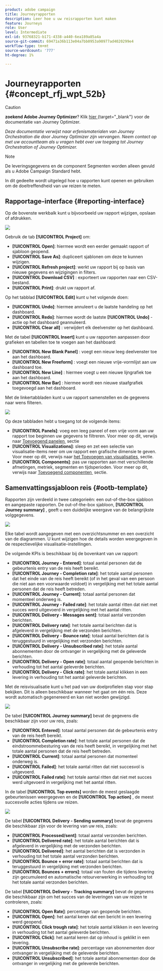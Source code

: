 ```yaml
---
product: adobe campaign
title: Journeyrapporten
description: Leer hoe u uw reisrapporten kunt maken
feature: Journeys
role: User
level: Intermediate
exl-id: 93768321-b171-4338-a440-6ea189a85a4a
source-git-commit: 69471a36b113e04a7bb0953a90977ad4020299e4
workflow-type: tm+mt
source-wordcount: '777'
ht-degree: 1%

---
```


# Journeyrapporten {#concept_rfj_wpt_52b}


>[!CAUTION]
>
>**zoekend Adobe Journey Optimizer**? Klik [&#x200B; hier &#x200B;](https://experienceleague.adobe.com/nl/docs/journey-optimizer/using/ajo-home){target="_blank"} voor de documentatie van Journey Optimizer.
>
>
>_Deze documentatie verwijst naar erfenismaterialen van Journey Orchestration die door Journey Optimizer zijn vervangen. Neem contact op met uw accountteam als u vragen hebt over uw toegang tot Journey Orchestration of Journey Optimizer._



>[!NOTE]
>
>De leveringsgegevens en de component Segmenten worden alleen gevuld als u Adobe Campaign Standard hebt.

In dit gedeelte wordt uitgelegd hoe u rapporten kunt openen en gebruiken om de doeltreffendheid van uw reizen te meten.

## Rapportage-interface {#reporting-interface}

Op de bovenste werkbalk kunt u bijvoorbeeld uw rapport wijzigen, opslaan of afdrukken.

![](../assets/dynamic_report_toolbar.png)

Gebruik de tab **[!UICONTROL Project]** om:

* **[!UICONTROL Open]**: hiermee wordt een eerder gemaakt rapport of sjabloon geopend.
* **[!UICONTROL Save As]**: dupliceert sjablonen om deze te kunnen wijzigen.
* **[!UICONTROL Refresh project]**: werkt uw rapport bij op basis van nieuwe gegevens en wijzigingen in filters.
* **[!UICONTROL Download CSV]** : exporteert uw rapporten naar een CSV-bestand.
* **[!UICONTROL Print]**: drukt uw rapport af.

Op het tabblad **[!UICONTROL Edit]** kunt u het volgende doen:

* **[!UICONTROL Undo]**: hiermee annuleert u de laatste handeling op het dashboard.
* **[!UICONTROL Redo]**: hiermee wordt de laatste **[!UICONTROL Undo]** -actie op het dashboard geannuleerd.
* **[!UICONTROL Clear all]** : verwijdert elk deelvenster op het dashboard.

Met de tabel **[!UICONTROL Insert]** kunt u uw rapporten aanpassen door grafieken en tabellen toe te voegen aan het dashboard:

* **[!UICONTROL New Blank Panel]** : voegt een nieuw leeg deelvenster toe aan het dashboard.
* **[!UICONTROL New Freeform]** : voegt een nieuwe vrije-vormlijst aan uw dashboard toe.
* **[!UICONTROL New Line]** : hiermee voegt u een nieuwe lijngrafiek toe aan het dashboard.
* **[!UICONTROL New Bar]** : hiermee wordt een nieuwe staafgrafiek toegevoegd aan het dashboard.

Met de linkertabbladen kunt u uw rapport samenstellen en de gegevens naar wens filteren.

![](../assets/dynamic_report_interface.png)

Op deze tabbladen hebt u toegang tot de volgende items:

* **[!UICONTROL Panels]**: voeg een leeg paneel of een vrije vorm aan uw rapport toe beginnen uw gegevens te filtreren. Voor meer op dit, verwijs naar [&#x200B; Toevoegend panelen &#x200B;](../reporting/creating-your-journey-reports.md#adding-panels) sectie
* **[!UICONTROL Visualizations]**: sleep en zet een selectie van visualisatie-items neer om uw rapport een grafische dimensie te geven. Voor meer op dit, verwijs naar [&#x200B; het Toevoegen van visualisaties &#x200B;](../reporting/creating-your-journey-reports.md#adding-visualizations) sectie.
* **[!UICONTROL Components]**: pas uw rapporten aan met verschillende afmetingen, metriek, segmenten en tijdsperioden. Voor meer op dit, verwijs naar [&#x200B; Toevoegend componenten &#x200B;](../reporting/creating-your-journey-reports.md#adding-components) sectie.

## Samenvattingssjabloon reis {#ootb-template}

Rapporten zijn verdeeld in twee categorieën: een out-of-the-box sjabloon en aangepaste rapporten.
De out-of-the-box sjabloon, **[!UICONTROL Journey summary]** , geeft u een duidelijke weergave van de belangrijkste volggegevens.

![](../assets/dynamic_report_journey_8.png)

Elke tabel wordt aangegeven met een overzichtsnummer en een overzicht van de diagrammen. U kunt wijzigen hoe de details worden weergegeven in de respectievelijke visualisatie-instellingen.

De volgende KPIs is beschikbaar bij de bovenkant van uw rapport:

* **[!UICONTROL Journey - Entered]**: totaal aantal personen dat de gebeurtenis entry van de reis heeft bereikt.
* **[!UICONTROL Journey - Completion rate]**: het totale aantal personen dat het einde van de reis heeft bereikt (of in het geval van een persoon die niet aan een voorwaarde voldoet) in vergelijking met het totale aantal personen dat de reis heeft betreden.
* **[!UICONTROL Journey - Current]**: totaal aantal personen dat momenteel onderweg is.
* **[!UICONTROL Journey - Failed rate]**: het totale aantal ritten dat niet met succes werd uitgevoerd in vergelijking met het aantal ritten.
* **[!UICONTROL Delivery - Messages sent]**: totaal aantal verzonden berichten.
* **[!UICONTROL Delivery rate]**: het totale aantal berichten dat is afgeleverd in vergelijking met de verzonden berichten.
* **[!UICONTROL Delivery - Bounce rate]**: totaal aantal berichten dat is teruggestuurd in vergelijking met verzonden berichten.
* **[!UICONTROL Delivery - Unsubscribed rate]**: het totale aantal abonnementen door de ontvanger in vergelijking met de geleverde berichten.
* **[!UICONTROL Delivery - Open rate]**: totaal aantal geopende berichten in verhouding tot het aantal geleverde berichten.
* **[!UICONTROL Delivery - Click rate]**: het totale aantal klikken in een levering in verhouding tot het aantal geleverde berichten.

Met de reisvisualisatie kunt u het pad van uw doelprofielen stap voor stap bekijken. Dit is alleen beschikbaar wanneer het gaat om één reis. Deze wordt automatisch gegenereerd en kan niet worden gewijzigd.

![](../assets/dynamic_report_journey_10.png)

De tabel **[!UICONTROL Journey summary]** bevat de gegevens die beschikbaar zijn voor uw reis, zoals:

* **[!UICONTROL Entered]**: totaal aantal personen dat de gebeurtenis entry van de reis heeft bereikt.
* **[!UICONTROL Completion rate]**: het totale aantal personen dat de eindstroommebesturing van de reis heeft bereikt, in vergelijking met het totale aantal personen dat de reis heeft betreden.
* **[!UICONTROL Current]**: totaal aantal personen dat momenteel onderweg is.
* **[!UICONTROL Failed]**: het totale aantal ritten dat niet succesvol is uitgevoerd.
* **[!UICONTROL Failed rate]**: het totale aantal ritten dat niet met succes werd uitgevoerd in vergelijking met het aantal ritten.

In de tabel **[!UICONTROL Top events]** worden de meest geslaagde gebeurtenissen weergegeven en de **[!UICONTROL Top action]** , de meest succesvolle acties tijdens uw reizen.

![](../assets/dynamic_report_journey_11.png)

De tabel **[!UICONTROL Delivery - Sending summary]** bevat de gegevens die beschikbaar zijn voor de levering van uw reis, zoals:

* **[!UICONTROL Processed/sent]**: totaal aantal verzonden berichten.
* **[!UICONTROL Delivered rate]**: het totale aantal berichten dat is afgeleverd in vergelijking met de verzonden berichten.
* **[!UICONTROL Delivered]**: het aantal berichten dat is verzonden in verhouding tot het totale aantal verzonden berichten.
* **[!UICONTROL Bounce + error rate]**: totaal aantal berichten dat is teruggestuurd in vergelijking met verzonden berichten.
* **[!UICONTROL Bounces + errors]**: totaal van fouten die tijdens levering zijn gecumuleerd en automatische retourverwerking in verhouding tot het totale aantal verzonden berichten.

De tabel **[!UICONTROL Delivery - Tracking summary]** bevat de gegevens die beschikbaar zijn om het succes van de leveringen van uw reizen te controleren, zoals:

* **[!UICONTROL Open Rate]**: percentage van geopende berichten.
* **[!UICONTROL Open]**: het aantal keren dat een bericht in een levering werd geopend.
* **[!UICONTROL Click trough rate]**: het totale aantal klikken in een levering in verhouding tot het aantal geleverde berichten.
* **[!UICONTROL Click]**: het aantal keren dat op inhoud is geklikt in een levering.
* **[!UICONTROL Unsubscribe rate]**: percentage van abonnementen door ontvanger in vergelijking met de geleverde berichten.
* **[!UICONTROL Unsubscribed]**: het totale aantal abonnementen door de ontvanger in vergelijking met de geleverde berichten.
